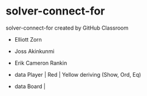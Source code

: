 # solver-connect-for
solver-connect-for created by GitHub Classroom
 * Elliott Zorn
 * Joss Akinkunmi
 * Erik Cameron Rankin

 * data Player | Red | Yellow deriving (Show, Ord, Eq)
 * data Board | 
